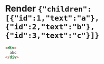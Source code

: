 # Render `{"children":[{"id":1,"text":"a"},{"id":2,"text":"b"},{"id":3,"text":"c"}]}`

```html
<div>
  abc
</div>
```
